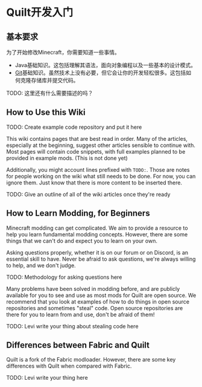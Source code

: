 # Quilt开发入门

## 基本要求

为了开始修改Minecraft，你需要知道一些事情。

- Java基础知识。这包括理解其语法，面向对象编程以及一些基本的设计模式。
- [Git](https://git-scm.com/)基础知识。虽然技术上没有必要，但它会让你的开发轻松很多。这包括如何克隆存储库并提交代码。

TODO: 这里还有什么需要描述的吗？

## How to Use this Wiki

TODO: Create example code repository and put it here

This wiki contains pages that are best read in order. Many of the articles, especially at the beginning, suggest other articles sensible to continue with. Most pages will contain code snippets, with full examples planned to be provided in example mods. (This is not done yet)

Additionally, you might account lines prefixed with `TODO:`. Those are notes for people working on the wiki what still needs to be done. For now, you can ignore them. Just know that there is more content to be inserted there.

TODO: Give an outline of all of the wiki articles once they're ready

## How to Learn Modding, for Beginners

Minecraft modding can get complicated. We aim to provide a resource to help you learn
fundamental modding concepts. However, there are some things that we can't do and
expect you to learn on your own.

Asking questions properly, whether it is on our forum or on Discord, is an essential
skill to have. Never be afraid to ask questions, we're always willing to help, and we
don't judge.

TODO: Methodology for asking questions here

Many problems have been solved in modding before, and are publicly available for you
to see and use as most mods for Quilt are open source. We recommend that you look at
examples of how to do things in open source repositories and sometimes "steal" code.
Open source repositories are there for you to learn from and use, don't be afraid of
them!

TODO: Levi write your thing about stealing code here

## Differences between Fabric and Quilt

Quilt is a fork of the Fabric modloader. However, there are some key differences with
Quilt when compared with Fabric.

TODO: Levi write your thing here
